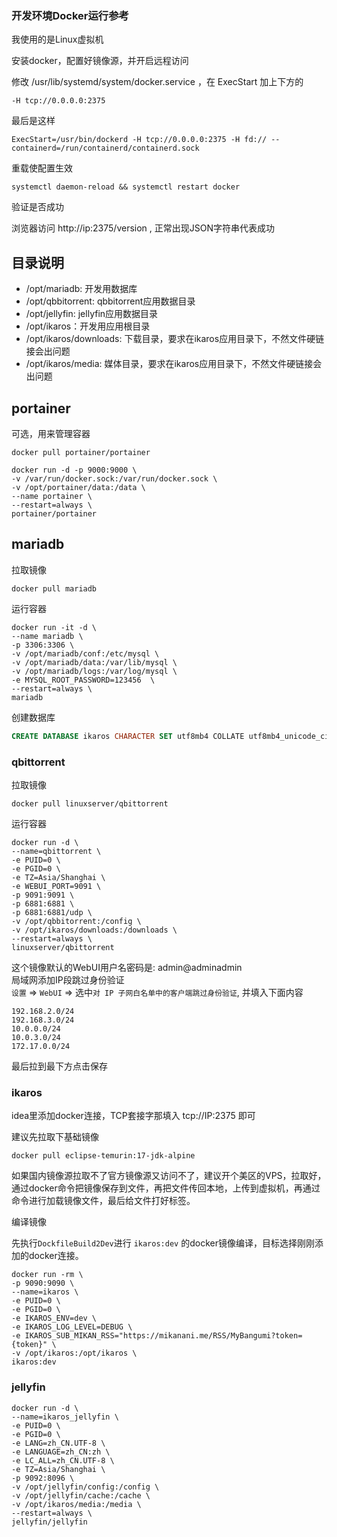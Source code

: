 ### 开发环境Docker运行参考

我使用的是Linux虚拟机

安装docker，配置好镜像源，并开启远程访问

修改 /usr/lib/systemd/system/docker.service ，在 ExecStart 加上下方的

```shell
-H tcp://0.0.0.0:2375
```

最后是这样

```shell
ExecStart=/usr/bin/dockerd -H tcp://0.0.0.0:2375 -H fd:// --containerd=/run/containerd/containerd.sock
```

重载使配置生效

```shell
systemctl daemon-reload && systemctl restart docker
```

验证是否成功

浏览器访问 http://ip:2375/version , 正常出现JSON字符串代表成功

## 目录说明

- /opt/mariadb: 开发用数据库
- /opt/qbbitorrent: qbbitorrent应用数据目录
- /opt/jellyfin: jellyfin应用数据目录
- /opt/ikaros：开发用应用根目录
- /opt/ikaros/downloads: 下载目录，要求在ikaros应用目录下，不然文件硬链接会出问题
- /opt/ikaros/media: 媒体目录，要求在ikaros应用目录下，不然文件硬链接会出问题

## portainer

可选，用来管理容器

```shell
docker pull portainer/portainer
```

```shell
docker run -d -p 9000:9000 \
-v /var/run/docker.sock:/var/run/docker.sock \
-v /opt/portainer/data:/data \
--name portainer \
--restart=always \
portainer/portainer
```

## mariadb

拉取镜像

```shell
docker pull mariadb
```

运行容器

```shell
docker run -it -d \
--name mariadb \
-p 3306:3306 \
-v /opt/mariadb/conf:/etc/mysql \
-v /opt/mariadb/data:/var/lib/mysql \
-v /opt/mariadb/logs:/var/log/mysql \
-e MYSQL_ROOT_PASSWORD=123456  \
--restart=always \
mariadb
```

创建数据库

```sql
CREATE DATABASE ikaros CHARACTER SET utf8mb4 COLLATE utf8mb4_unicode_ci;
```

### qbittorrent

拉取镜像

```shell
docker pull linuxserver/qbittorrent
```

运行容器

```shell
docker run -d \
--name=qbittorrent \
-e PUID=0 \
-e PGID=0 \
-e TZ=Asia/Shanghai \
-e WEBUI_PORT=9091 \
-p 9091:9091 \
-p 6881:6881 \
-p 6881:6881/udp \
-v /opt/qbbitorrent:/config \
-v /opt/ikaros/downloads:/downloads \
--restart=always \
linuxserver/qbittorrent
```

这个镜像默认的WebUI用户名密码是: admin@adminadmin  
局域网添加IP段跳过身份验证  
`设置` => `WebUI` => 选中`对 IP 子网白名单中的客户端跳过身份验证`, 并填入下面内容  

```text
192.168.2.0/24
192.168.3.0/24
10.0.0.0/24
10.0.3.0/24
172.17.0.0/24
```

最后拉到最下方点击保存

### ikaros

idea里添加docker连接，TCP套接字那填入 tcp://IP:2375 即可

建议先拉取下基础镜像

```shell
docker pull eclipse-temurin:17-jdk-alpine
```

如果国内镜像源拉取不了官方镜像源又访问不了，建议开个美区的VPS，拉取好，通过docker命令把镜像保存到文件，再把文件传回本地，上传到虚拟机，再通过命令进行加载镜像文件，最后给文件打好标签。

编译镜像

先执行`DockfileBuild2Dev`进行 `ikaros:dev` 的docker镜像编译，目标选择刚刚添加的docker连接。

```shell
docker run -rm \
-p 9090:9090 \
--name=ikaros \
-e PUID=0 \
-e PGID=0 \
-e IKAROS_ENV=dev \
-e IKAROS_LOG_LEVEL=DEBUG \
-e IKAROS_SUB_MIKAN_RSS="https://mikanani.me/RSS/MyBangumi?token={token}" \
-v /opt/ikaros:/opt/ikaros \
ikaros:dev
```

### jellyfin

```shell
docker run -d \
--name=ikaros_jellyfin \
-e PUID=0 \
-e PGID=0 \
-e LANG=zh_CN.UTF-8 \
-e LANGUAGE=zh_CN:zh \
-e LC_ALL=zh_CN.UTF-8 \
-e TZ=Asia/Shanghai \
-p 9092:8096 \
-v /opt/jellyfin/config:/config \
-v /opt/jellyfin/cache:/cache \
-v /opt/ikaros/media:/media \
--restart=always \
jellyfin/jellyfin
```